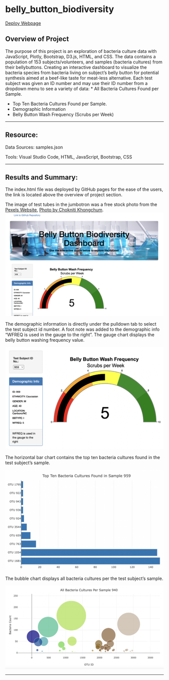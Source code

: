 # belly_button_biodiversity

[Deploy Webpage](https://bishopce16.github.io/belly_button_biodiversity/)

## Overview of Project <br>

The purpose of this project is an exploration of bacteria culture data with JavaScript, Plotly, Bootstrap, D3.js, HTML, and CSS. The data contains a population of 153 subjects/volunteers, and samples (bacteria cultures) from their bellybuttons. Creating an interactive dashboard to visualize the bacteria species from bacteria living on subject’s belly button for potential synthesis aimed at a beef-like taste for meat-less alternative.  Each test subject was given an ID number and may use their ID number from a dropdown menu to see a variety of data:
	* All Bacteria Cultures Found per Sample.
* Top Ten Bacteria Cultures Found per Sample.
* Demographic Information
* Belly Button Wash Frequency (Scrubs per Week)
	

---

## Resource:

Data Sources: samples.json<br>

Tools: Visual Studio Code, HTML, JavaScript, Bootstrap, CSS<br>
 
---

## Results and Summary:<br>


The index.html file was deployed by GitHub pages for the ease of the users, the link is located above the overview of project section.<br> 

The image of test tubes in the jumbotron was a free stock photo from the [Pexels Website](https://www.pexels.com/), [Photo by Chokniti Khongchum](https://www.pexels.com/photo/laboratory-test-tubes-2280549/). <br>
![Webpage bellybutton](static/images/webpage_bellybuttons.png)<br>

The demographic information is directly under the pulldown tab to select the test subject id number. A foot note was added to the demographic info “WFREQ is used in the gauge to the right”. The gauge chart displays the belly button washing frequency value. <br>

![demographicInfo_gauge](static/images/demographicInfo_gauge.png)<br>

The horizontal bar chart contains the top ten bacteria cultures found in the test subject’s sample. <br>

![top ten bacteria cultures bar_chart](static/images/bar_chart.png)<br>

The bubble chart displays all bacteria cultures per the test subject’s sample. <br>

![all bacteria samples bubble_chart](static/images/bubble_chart.png)<br>

---
